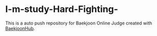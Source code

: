 # I-m-study-Hard-Fighting-
This is a auto push repository for Baekjoon Online Judge created with [BaekjoonHub](https://github.com/BaekjoonHub/BaekjoonHub).
